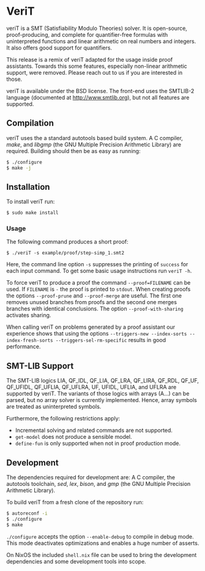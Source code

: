# VeriT

veriT is a SMT (Satisfiability Modulo Theories) solver. It is
open-source, proof-producing, and complete for quantifier-free formulas
with uninterpreted functions and linear arithmetic on real numbers and
integers. It also offers good support for quantifiers.

This release is a remix of veriT adapted for the usage inside proof
assistants. Towards this some features, especially non-linear arithmetic
support, were removed.  Please reach out to us if you are interested
in those.

veriT is available under the BSD license.  The front-end uses the
SMTLIB-2 language (documented at http://www.smtlib.org), but not all
features are supported.


## Compilation

veriT uses the a standard autotools based build system. A C compiler,
*make*, and *libgmp* (the GNU Multiple Precision Arithmetic Library)
are required.  Building should then be as easy as running:

```bash
$ ./configure
$ make -j
```

## Installation

To install veriT run:
```bash
$ sudo make install
```

### Usage

The following command produces a short proof:
```
$ ./veriT -s example/proof/step-simp_1.smt2
```

Here, the command line option `-s` suppresses the printing of `success`
for each input command. To get some basic usage instructions run
`veriT -h`.

To force veriT to produce a proof the command `--proof=FILENAME` can be used.
If `FILENAME` is `-` the proof is printed to `stdout`. When creating proofs
the options `--proof-prune` and `--proof-merge` are useful. The first one
removes unused branches from proofs and the second one merges branches with
identical conclusions. The option `--proof-with-sharing` activates sharing.

When calling veriT on problems generated by a proof assistant our
experience shows that using the options
`--triggers-new --index-sorts --index-fresh-sorts --triggers-sel-rm-specific`
results in good performance.

## SMT-LIB Support

The SMT-LIB logics LIA, QF_IDL, QF_LIA, QF_LRA, QF_LIRA, QF_RDL, QF_UF,
QF_UFIDL, QF_UFLIA, QF_UFLRA, UF, UFIDL, UFLIA, and UFLRA are supported
by veriT. The variants of those logics with arrays (A...) can be parsed,
but no array solver is currently implemented. Hence, array symbols are
treated as uninterpreted symbols.

Furthermore, the following restrictions apply:
* Incremental solving and related commands are not supported.
* `get-model` does not produce a sensible model.
* `define-fun` is only supported when not in proof production mode.


## Development

The dependencies required for development are: A C compiler, the autotools
toolchain, *sed*, *lex*, *bison*, and *gmp* (the GNU Multiple Precision
Arithmetic Library).

To build veriT from a fresh clone of the repository run:

```bash
$ autoreconf -i
$ ./configure
$ make
```

`./configure` accepts the option `--enable-debug` to compile in debug
mode.  This mode deactivates optimizations and enables a huge number
of asserts.

On NixOS the included `shell.nix` file can be used to bring the
development dependencies and some development tools into scope.

